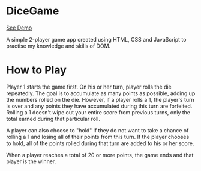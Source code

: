 # DiceGame

[See Demo](https://jeopardydice.herokuapp.com/)

A simple 2-player game app created using HTML, CSS and JavaScript to practise my knowledge and skills of DOM. 
# How to Play

Player 1 starts the game first.
On his or her turn, player rolls the die repeatedly. 
The goal is to accumulate as many points as possible, adding up the numbers rolled on the die. 
However, if a player rolls a 1, the player's turn is over and any points they have accumulated during this turn are forfeited. 
Rolling a 1 doesn't wipe out your entire score from previous turns, only the total earned during that particular roll.

A player can also choose to "hold" if they do not want to take a chance of rolling a 1 and losing all of their points from this turn. 
If the player chooses to hold, all of the points rolled during that turn are added to his or her score.

When a player reaches a total of 20 or more points, the game ends and that player is the winner.


